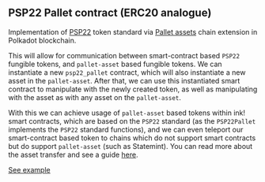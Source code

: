 ## PSP22 Pallet contract (ERC20 analogue)

Implementation of [PSP22](https://github.com/w3f/PSPs/blob/master/PSPs/psp-22.md) token standard via [Pallet assets](https://github.com/727-Ventures/pallet-assets-chain-extension) chain extension in Polkadot blockchain.

This will allow for communication between smart-contract based `PSP22` fungible tokens, and `pallet-asset` based fungible tokens. We can instantiate a new `psp22_pallet` contract, which will also instantiate a new asset in the `pallet-asset`. After that, we can use this instantiated smart contract to manipulate with the newly created token, as well as manipulating with the asset as with any asset on the `pallet-asset`.

With this we can achieve usage of `pallet-asset` based tokens within ink! smart contracts, which are based on the `PSP22` standard (as the `PSP22Pallet` implements the `PSP22` standard functions), and we can even teleport our smart-contract based token to chains which do not support smart contracts but do support `pallet-asset` (such as Statemint). You can read more about the asset transfer and see a guide [here](https://medium.com/@krikolkk/xcm-and-cross-chain-asset-transferring-6922a0ba209).

[See example](https://727-ventures.github.io/openbrush-contracts/smart-contracts/PSP22-Pallet/)
